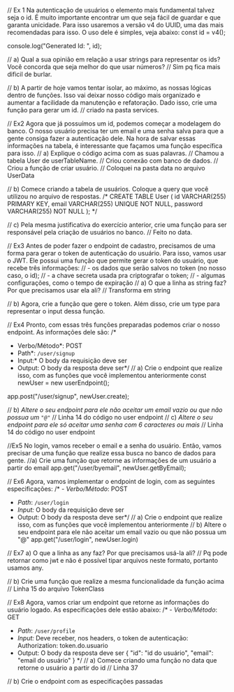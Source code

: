 // Ex 1 Na autenticação de usuários o elemento mais fundamental talvez seja o id. É muito importante encontrar um que seja fácil de guardar e que garanta unicidade. Para isso usaremos a versão v4 do UUID, uma das mais recomendadas para isso. O uso dele é simples, veja abaixo:
const id = v4();

console.log("Generated Id: ", id);

// a) Qual a sua opinião em relação a usar strings para representar os ids? Você concorda que seja melhor do que usar números?
// Sim pq fica mais dificil de burlar.

// b) A partir de hoje vamos tentar isolar, ao máximo, as nossas lógicas dentro de funções. Isso vai deixar nosso código mais organizado e aumentar a facilidade da manutenção e refatoração. Dado isso, crie uma função para gerar um id.
// criado na pasta services.

// Ex2 Agora que já possuímos um id, podemos começar a modelagem do banco. O nosso usuário precisa ter um email e uma senha salva para que a gente consiga fazer a autenticação dele. Na hora de salvar essas informações na tabela, é interessante que façamos uma função específica para isso.
// a) Explique o código acima com as suas palavras.
// Chamou a tabela User de userTableName.
// Criou conexão com banco de dados.
// Criou a função de criar usuário.
// Coloquei na pasta data no arquivo UserData

// b) Comece criando a tabela de usuários. Coloque a query que você utilizou no arquivo de respostas.
/* CREATE TABLE User (
  id VARCHAR(255) PRIMARY KEY,
  email VARCHAR(255) UNIQUE NOT NULL,
  password VARCHAR(255) NOT NULL
); */

// c) Pela mesma justificativa do exercício anterior, crie uma função para ser responsável pela criação de usuários no banco.
// Feito no data.

// Ex3 Antes de poder fazer o endpoint de cadastro, precisamos de uma forma para gerar o token de autenticação do usuário. Para isso, vamos usar o JWT. Ele possui uma função que permite gerar o token do usuário, que recebe três informações:
// - os dados que serão salvos no token (no nosso caso, o id);
// - a chave secreta usada pra criptografar o token;
// - algumas configurações, como o tempo de expiração
// a) O que a linha as string faz? Por que precisamos usar ela ali?
// Transforma em string

// b) Agora, crie a função que gere o token. Além disso, crie um type  para representar o input dessa função.

// Ex4 Pronto, com essas três funções preparadas podemos criar o nosso endpoint. As informações dele são:
/* 
- Verbo/Método*: POST
- Path*: `/user/signup`
- Input:* O body da requisição deve ser 
- Output: O body da resposta deve ser*/
// a) Crie o endpoint que realize isso, com as funções que você implementou anteriormente
const newUser = new userEndpoint();

app.post("/user/signup", newUser.create);

// b) *Altere o seu endpoint para ele não aceitar um email vazio ou que não possua um `"@"`*
// Linha 14 do código no user endpoint
// c) *Altere o seu endpoint para ele só aceitar uma senha com 6 caracteres ou mais*
// Linha 14 do código no user endpoint

//Ex5 No login, vamos receber o email e a senha do usuário. Então, vamos precisar de uma função que realize essa busca no banco de dados para gente. 
//a) Crie uma função que retorne as informações de um usuário a partir do email
app.get("/user/byemail", newUser.getByEmail);

// Ex6 Agora, vamos implementar o endpoint de login, com as seguintes especificações:
/* - *Verbo/Método*: POST
- *Path*: `/user/login`
- *Input:* O body da requisição deve ser 
- Output: O body da resposta deve ser*/
// a) Crie o endpoint que realize isso, com as funções que você implementou anteriormente
// b) Altere o seu endpoint para ele não aceitar um email vazio ou que não possua um "@"
app.get("/user/login", newUser.login)

// Ex7 a) O que a linha as any faz? Por que precisamos usá-la ali?
// Pq pode retornar como jwt e não é possível tipar arquivos neste formato, portanto usamos any.

// b) Crie uma função que realize a mesma funcionalidade da função acima
// Linha 15 do arquivo TokenClass

// Ex8 Agora, vamos criar um endpoint que retorne as informações do usuário logado. As especificações dele estão abaixo:
/* - *Verbo/Método*: GET
- *Path*: `/user/profile`
- *Input:* Deve receber, nos headers, o token de autenticação: Authorization: token.do.usuario
- Output: O body da resposta deve ser
{
	"id": "id do usuário",
	"email": "email do usuário"
} */
// a) Comece criando uma função no data que retorne o usuário a partir do id
// Linha 37

// b) Crie o endpoint com as especificações passadas